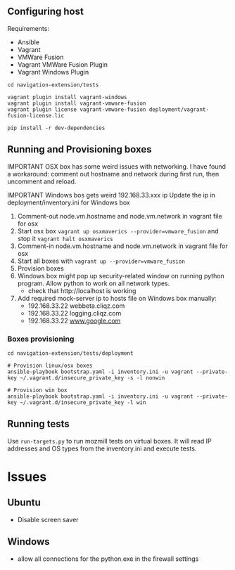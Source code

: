 ## Configuring host

Requirements:

- Ansible
- Vagrant
- VMWare Fusion
- Vagrant VMWare Fusion Plugin
- Vagrant Windows Plugin

```shell
cd navigation-extension/tests

vagrant plugin install vagrant-windows
vagrant plugin install vagrant-vmware-fusion
vagrant plugin license vagrant-vmware-fusion deployment/vagrant-fusion-license.lic

pip install -r dev-dependencies
```

## Running and Provisioning boxes

IMPORTANT OSX box has some weird issues with networking.
I have found a workaround: comment out hostname and network during first run, then uncomment and reload.

IMPORTANT Windows bos gets weird 192.168.33.xxx ip
Update the ip in deployment/inventory.ini for Windows box

1. Comment-out node.vm.hostname and node.vm.network in vagrant file for osx
2. Start osx box `vagrant up osxmaverics --provider=vmware_fusion` and stop it `vagrant halt osxmaverics`
3. Comment-in node.vm.hostname and node.vm.network in vagrant file for osx
4. Start all boxes with `vagrant up --provider=vmware_fusion`
5. Provision boxes
6. Windows box might pop up security-related window on running python program. Allow python to work on all network types.
    - check that http://localhost is working
7. Add required mock-server ip to hosts file on Windows box manually:
    - 192.168.33.22 webbeta.cliqz.com
    - 192.168.33.22 logging.cliqz.com
    - 192.168.33.22 www.google.com

### Boxes provisioning

```shell
cd navigation-extension/tests/deployment

# Provision linux/osx boxes
ansible-playbook bootstrap.yaml -i inventory.ini -u vagrant --private-key ~/.vagrant.d/insecure_private_key -s -l nonwin

# Provision win box
ansible-playbook bootstrap.yaml -i inventory.ini -u vagrant --private-key ~/.vagrant.d/insecure_private_key -l win
```

## Running tests

Use `run-targets.py` to run mozmill tests on virtual boxes. It will read IP addresses and OS types from the inventory.ini and execute tests.

# Issues

## Ubuntu

- Disable screen saver


## Windows

- allow all connections for the python.exe in the firewall settings
